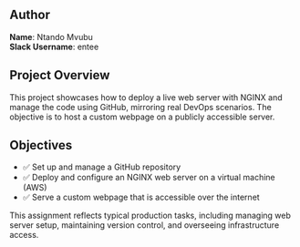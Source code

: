 ## Author

**Name**: Ntando Mvubu  
**Slack Username**: entee


## Project Overview

This project showcases how to deploy a live web server with NGINX and manage the code using GitHub, mirroring real DevOps scenarios. The objective is to host a custom webpage on a publicly accessible server.

## Objectives

* ✅ Set up and manage a GitHub repository
* ✅ Deploy and configure an NGINX web server on a virtual machine (AWS)
* ✅ Serve a custom webpage that is accessible over the internet

This assignment reflects typical production tasks, including managing web server setup, maintaining version control, and overseeing infrastructure access.




